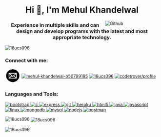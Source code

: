 <h1 align="center">Hi 👋, I'm Mehul Khandelwal</h1>
<img width="35%" align="right" alt="Github" src="https://user-images.githubusercontent.com/48678280/88862734-4903af80-d201-11ea-968b-9c939d88a37c.gif" />
<h3 align="center">Experience in multiple skills and can design and develop programs with the latest and most appropriate technology.</h3>

<p align="left"> <img src="https://komarev.com/ghpvc/?username=18ucs096&label=Profile%20views&color=0e75b6&style=flat" alt="18ucs096" /> </p>

<h3 align="left">Connect with me:</h3>
<p align="left">
 <a href="mailto:18ucs096@lnmiit.ac.in" target="blank"><img align="center" src="https://github.com/18ucs096/18ucs096/blob/main/Mail.jpg" alt="18ucs096@lnmiit.ac.in" height="50" width="50" /></a>
<a href="https://linkedin.com/in/mehul-khandelwal-b50799185" target="blank"><img align="center" src="https://cdn.jsdelivr.net/npm/simple-icons@3.0.1/icons/linkedin.svg" alt="mehul-khandelwal-b50799185" height="30" width="40" /></a>
<a href="https://www.leetcode.com/18ucs096" target="blank"><img align="center" src="https://cdn.jsdelivr.net/npm/simple-icons@3.0.1/icons/leetcode.svg" alt="18ucs096" height="30" width="40" /></a>
<a href="https://auth.geeksforgeeks.org/user/codetrover/profile" target="blank"><img align="center" src="https://cdn.jsdelivr.net/npm/simple-icons@3.0.1/icons/geeksforgeeks.svg" alt="codetrover/profile" height="30" width="40" /></a>
</p>

<h3 align="left">Languages and Tools:</h3>
<p align="left"> <a href="https://getbootstrap.com" target="_blank"> <img src="https://devicons.github.io/devicon/devicon.git/icons/bootstrap/bootstrap-plain.svg" alt="bootstrap" width="40" height="40" /> </a> <a href="https://www.cprogramming.com/" target="_blank"> <img src="https://devicons.github.io/devicon/devicon.git/icons/c/c-original.svg" alt="c" width="40" height="40"/> </a> <a href="https://expressjs.com" target="_blank"> <img src="https://devicons.github.io/devicon/devicon.git/icons/express/express-original-wordmark.svg" alt="express" width="40" height="40"/> </a> <a href="https://git-scm.com/" target="_blank"> <img src="https://www.vectorlogo.zone/logos/git-scm/git-scm-icon.svg" alt="git" width="40" height="40"/> </a> <a href="https://heroku.com" target="_blank"> <img src="https://www.vectorlogo.zone/logos/heroku/heroku-icon.svg" alt="heroku" width="40" height="40"/> </a> <a href="https://www.w3.org/html/" target="_blank"> <img src="https://devicons.github.io/devicon/devicon.git/icons/html5/html5-original-wordmark.svg" alt="html5" width="40" height="40"/> </a> <a href="https://www.java.com" target="_blank"> <img src="https://devicons.github.io/devicon/devicon.git/icons/java/java-original-wordmark.svg" alt="java" width="40" height="40"/> </a> <a href="https://developer.mozilla.org/en-US/docs/Web/JavaScript" target="_blank"> <img src="https://devicons.github.io/devicon/devicon.git/icons/javascript/javascript-original.svg" alt="javascript" width="40" height="40"/> </a> <a href="https://www.linux.org/" target="_blank"> <img src="https://devicons.github.io/devicon/devicon.git/icons/linux/linux-original.svg" alt="linux" width="40" height="40"/> </a> <a href="https://www.mongodb.com/" target="_blank"> <img src="https://devicons.github.io/devicon/devicon.git/icons/mongodb/mongodb-original-wordmark.svg" alt="mongodb" width="40" height="40"/> </a> <a href="https://www.mysql.com/" target="_blank"> <img src="https://devicons.github.io/devicon/devicon.git/icons/mysql/mysql-original-wordmark.svg" alt="mysql" width="40" height="40"/> </a> <a href="https://nodejs.org" target="_blank"> <img src="https://devicons.github.io/devicon/devicon.git/icons/nodejs/nodejs-original-wordmark.svg" alt="nodejs" width="40" height="40"/> </a> <a href="https://postman.com" target="_blank"> <img src="https://www.vectorlogo.zone/logos/getpostman/getpostman-icon.svg" alt="postman" width="40" height="40"/> </a> </p>

<p><img align="left" src="https://github-readme-stats.vercel.app/api/top-langs?username=18ucs096&show_icons=true&locale=en&layout=compact" alt="18ucs096" /></p>

<p>&nbsp;<img align="center" src="https://github-readme-stats.vercel.app/api?username=18ucs096&show_icons=true&locale=en" alt="18ucs096" /></p>

<p><img align="center" src="https://github-readme-streak-stats.herokuapp.com/?user=18ucs096&" alt="18ucs096" /></p>
